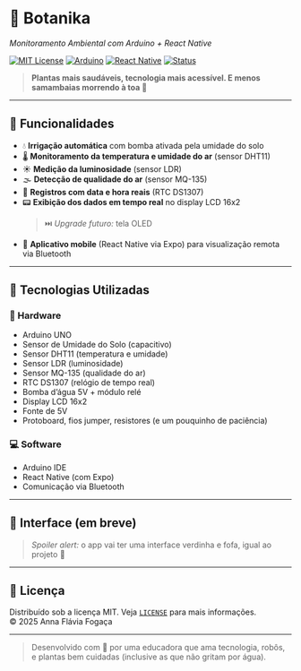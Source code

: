 # 🌿 Botanika  
*Monitoramento Ambiental com Arduino + React Native*

[![MIT License](https://img.shields.io/badge/license-MIT-brightgreen.svg)](LICENSE)
[![Arduino](https://img.shields.io/badge/arduino-uno-blue.svg?logo=arduino)](https://www.arduino.cc/)
[![React Native](https://img.shields.io/badge/react%20native-mobile-61dafb?logo=react)](https://reactnative.dev/)
[![Status](https://img.shields.io/badge/status-em%20desenvolvimento-yellowgreen)]()

> **Plantas mais saudáveis, tecnologia mais acessível. E menos samambaias morrendo à toa 🌱**

---

## 🚀 Funcionalidades

- 💧 **Irrigação automática** com bomba ativada pela umidade do solo
- 🌡️ **Monitoramento da temperatura e umidade do ar** (sensor DHT11)
- ☀️ **Medição da luminosidade** (sensor LDR)
- 🌫️ **Detecção de qualidade do ar** (sensor MQ-135)
- 📆 **Registros com data e hora reais** (RTC DS1307)
- 📟 **Exibição dos dados em tempo real** no display LCD 16x2  
  > ⏭️ *Upgrade futuro:* tela OLED
- 📱 **Aplicativo mobile** (React Native via Expo) para visualização remota via Bluetooth

---

## 🧰 Tecnologias Utilizadas

### 🔧 Hardware

- Arduino UNO
- Sensor de Umidade do Solo (capacitivo)
- Sensor DHT11 (temperatura e umidade)
- Sensor LDR (luminosidade)
- Sensor MQ-135 (qualidade do ar)
- RTC DS1307 (relógio de tempo real)
- Bomba d’água 5V + módulo relé
- Display LCD 16x2
- Fonte de 5V
- Protoboard, fios jumper, resistores (e um pouquinho de paciência)

### 💻 Software

- Arduino IDE
- React Native (com Expo)
- Comunicação via Bluetooth

---

## 📱 Interface (em breve)

> *Spoiler alert:* o app vai ter uma interface verdinha e fofa, igual ao projeto 🌿

---

## 📜 Licença

Distribuído sob a licença MIT. Veja [`LICENSE`](LICENSE) para mais informações.  
© 2025 Anna Flávia Fogaça

---

> Desenvolvido com 💚 por uma educadora que ama tecnologia, robôs, e plantas bem cuidadas (inclusive as que não gritam por água).
